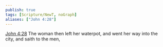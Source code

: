 ```yaml
---
publish: true
tags: [Scripture/NewT, noGraph]
aliases: ["John 4:28"]
---
```

[John 4:28](https://churchofjesuschrist.org/study/scriptures/nt/john/4?lang=eng&id=p28#p28) The woman then left her waterpot, and went her way into the city, and saith to the men,
